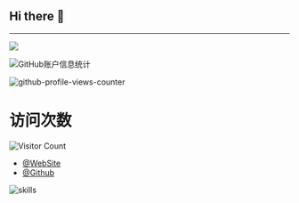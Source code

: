 ## Hi there 👋

---

[![](https://raw.githubusercontent.com/Xhofe/Xhofe/main/out/github-snake-dark.svg)](https://github.com/gift95)


<!--
**gift95/gift95** is a ✨ _special_ ✨ repository because its `README.md` (this file) appears on your GitHub profile.

Here are some ideas to get you started:

- 🔭 I’m currently working on ...
- 🌱 I’m currently learning ...
- 👯 I’m looking to collaborate on ...
- 🤔 I’m looking for help with ...
- 💬 Ask me about ...
- 📫 How to reach me: ...
- 😄 Pronouns: ...
- ⚡ Fun fact: ...
-->


![GitHub账户信息统计](https://github-readme-stats.vercel.app/api/top-langs/?username=gift95&layout=compact&hide_border=false&theme=flat&no-bg=true)

![github-profile-views-counter](https://komarev.com/ghpvc/?username=gift95&color=brightgreen)

# 访问次数
![Visitor Count](https://profile-counter.glitch.me/BoomManager/count.svg) 

- [@WebSite](https://www.hnlyx.top)
- [@Github](https://github.com/gift95)

![skills](https://skillicons.dev/icons?perline=14&i=php,vue,nodejs,py,golang,git,github,html,idea,js,linux,md,mysql,nginx,ps,redis,sqlite,vercel,vscode)


